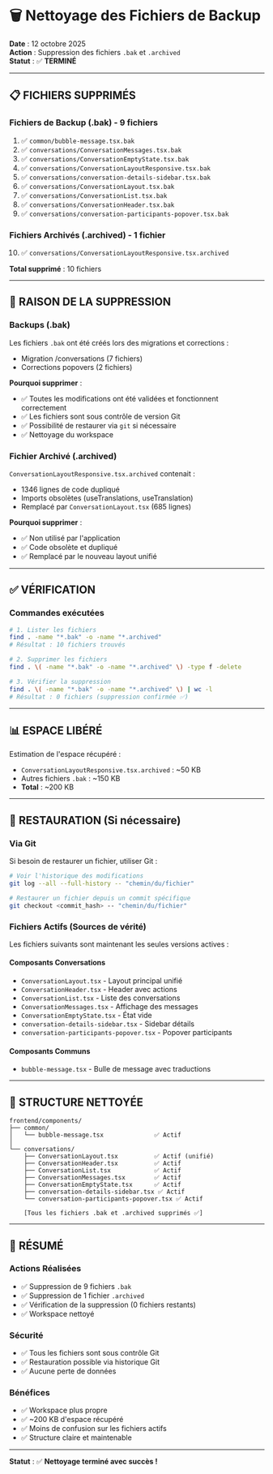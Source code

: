 # 🗑️ Nettoyage des Fichiers de Backup

**Date** : 12 octobre 2025  
**Action** : Suppression des fichiers `.bak` et `.archived`  
**Statut** : ✅ **TERMINÉ**

---

## 📋 FICHIERS SUPPRIMÉS

### Fichiers de Backup (.bak) - 9 fichiers
1. ✅ `common/bubble-message.tsx.bak`
2. ✅ `conversations/ConversationMessages.tsx.bak`
3. ✅ `conversations/ConversationEmptyState.tsx.bak`
4. ✅ `conversations/ConversationLayoutResponsive.tsx.bak`
5. ✅ `conversations/conversation-details-sidebar.tsx.bak`
6. ✅ `conversations/ConversationLayout.tsx.bak`
7. ✅ `conversations/ConversationList.tsx.bak`
8. ✅ `conversations/ConversationHeader.tsx.bak`
9. ✅ `conversations/conversation-participants-popover.tsx.bak`

### Fichiers Archivés (.archived) - 1 fichier
10. ✅ `conversations/ConversationLayoutResponsive.tsx.archived`

**Total supprimé** : 10 fichiers

---

## 🎯 RAISON DE LA SUPPRESSION

### Backups (.bak)
Les fichiers `.bak` ont été créés lors des migrations et corrections :
- Migration /conversations (7 fichiers)
- Corrections popovers (2 fichiers)

**Pourquoi supprimer** :
- ✅ Toutes les modifications ont été validées et fonctionnent correctement
- ✅ Les fichiers sont sous contrôle de version Git
- ✅ Possibilité de restaurer via `git` si nécessaire
- ✅ Nettoyage du workspace

### Fichier Archivé (.archived)
`ConversationLayoutResponsive.tsx.archived` contenait :
- 1346 lignes de code dupliqué
- Imports obsolètes (useTranslations, useTranslation)
- Remplacé par `ConversationLayout.tsx` (685 lignes)

**Pourquoi supprimer** :
- ✅ Non utilisé par l'application
- ✅ Code obsolète et dupliqué
- ✅ Remplacé par le nouveau layout unifié

---

## ✅ VÉRIFICATION

### Commandes exécutées
```bash
# 1. Lister les fichiers
find . -name "*.bak" -o -name "*.archived"
# Résultat : 10 fichiers trouvés

# 2. Supprimer les fichiers
find . \( -name "*.bak" -o -name "*.archived" \) -type f -delete

# 3. Vérifier la suppression
find . \( -name "*.bak" -o -name "*.archived" \) | wc -l
# Résultat : 0 fichiers (suppression confirmée ✅)
```

---

## 📊 ESPACE LIBÉRÉ

Estimation de l'espace récupéré :
- `ConversationLayoutResponsive.tsx.archived` : ~50 KB
- Autres fichiers `.bak` : ~150 KB
- **Total** : ~200 KB

---

## 🔄 RESTAURATION (Si nécessaire)

### Via Git
Si besoin de restaurer un fichier, utiliser Git :

```bash
# Voir l'historique des modifications
git log --all --full-history -- "chemin/du/fichier"

# Restaurer un fichier depuis un commit spécifique
git checkout <commit_hash> -- "chemin/du/fichier"
```

### Fichiers Actifs (Sources de vérité)
Les fichiers suivants sont maintenant les seules versions actives :

#### Composants Conversations
- `ConversationLayout.tsx` - Layout principal unifié
- `ConversationHeader.tsx` - Header avec actions
- `ConversationList.tsx` - Liste des conversations
- `ConversationMessages.tsx` - Affichage des messages
- `ConversationEmptyState.tsx` - État vide
- `conversation-details-sidebar.tsx` - Sidebar détails
- `conversation-participants-popover.tsx` - Popover participants

#### Composants Communs
- `bubble-message.tsx` - Bulle de message avec traductions

---

## 📁 STRUCTURE NETTOYÉE

```
frontend/components/
├── common/
│   └── bubble-message.tsx              ✅ Actif
│
└── conversations/
    ├── ConversationLayout.tsx          ✅ Actif (unifié)
    ├── ConversationHeader.tsx          ✅ Actif
    ├── ConversationList.tsx            ✅ Actif
    ├── ConversationMessages.tsx        ✅ Actif
    ├── ConversationEmptyState.tsx      ✅ Actif
    ├── conversation-details-sidebar.tsx ✅ Actif
    └── conversation-participants-popover.tsx ✅ Actif
    
    [Tous les fichiers .bak et .archived supprimés ✅]
```

---

## 🎯 RÉSUMÉ

### Actions Réalisées
- ✅ Suppression de 9 fichiers `.bak`
- ✅ Suppression de 1 fichier `.archived`
- ✅ Vérification de la suppression (0 fichiers restants)
- ✅ Workspace nettoyé

### Sécurité
- ✅ Tous les fichiers sont sous contrôle Git
- ✅ Restauration possible via historique Git
- ✅ Aucune perte de données

### Bénéfices
- ✅ Workspace plus propre
- ✅ ~200 KB d'espace récupéré
- ✅ Moins de confusion sur les fichiers actifs
- ✅ Structure claire et maintenable

---

**Statut** : ✅ **Nettoyage terminé avec succès !**
